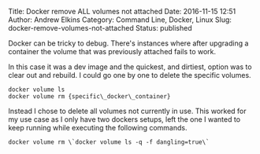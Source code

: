 Title: Docker remove ALL volumes not attached
Date: 2016-11-15 12:51
Author: Andrew Elkins
Category: Command Line, Docker, Linux
Slug: docker-remove-volumes-not-attached
Status: published

Docker can be tricky to debug. There's instances where after upgrading a
container the volume that was previously attached fails to work.

In this case it was a dev image and the quickest, and dirtiest, option
was to clear out and rebuild. I could go one by one to delete the
specific volumes.

~~~~  
docker volume ls  
docker volume rm {specific\_docker\_container}  
~~~~

Instead I chose to delete all volumes not currently in use. This worked
for my use case as I only have two dockers setups, left the one I wanted
to keep running while executing the following commands.

~~~~  
docker volume rm \`docker volume ls -q -f dangling=true\`  
~~~~
